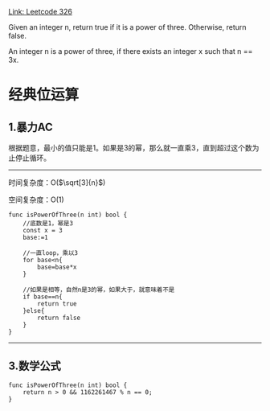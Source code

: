 [Link: Leetcode 326](https://leetcode.com/problems/power-of-three/)

Given an integer n, return true if it is a power of three. Otherwise, return false.

An integer n is a power of three, if there exists an integer x such that n == 3x.

# 经典位运算

## 1.暴力AC
根据题意，最小的值只能是1。如果是3的幂，那么就一直乘3，直到超过这个数为止停止循环。

---
时间复杂度：O($\sqrt[3]{n}$)

空间复杂度：O(1)

```
func isPowerOfThree(n int) bool {
    //底数是1，幂是3
    const x = 3
    base:=1

    //一直loop，乘以3
    for base<n{
        base=base*x
    }

    //如果是相等，自然n是3的幂，如果大于，就意味着不是    
    if base==n{
        return true
    }else{
        return false
    }
}
```
---

## 3.数学公式

```
func isPowerOfThree(n int) bool {
    return n > 0 && 1162261467 % n == 0;   
}
```